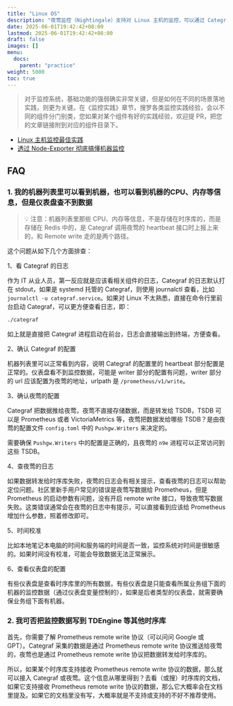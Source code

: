 ```yaml
---
title: "Linux OS"
description: "夜莺监控（Nightingale）支持对 Linux 主机的监控，可以通过 Categraf 或 Node Exporter 等采集器采集主机的各类指标数据，并在仪表盘中展示。并使用夜莺监控的告警能力进行告警配置。"
date: 2025-06-01T19:42:42+08:00
lastmod: 2025-06-01T19:42:42+08:00
draft: false
images: []
menu:
  docs:
    parent: "practice"
weight: 5000
toc: true
---
```


> 对于监控系统，基础功能的强弱确实非常关键，但是如何在不同的场景落地实践，则更为关键。在《监控实践》章节，搜罗各类监控实践经验，会以不同的组件分门别类，您如果对某个组件有好的实践经验，欢迎提 PR，把您的文章链接附到对应的组件目录下。

- [Linux 主机监控最佳实践](https://mp.weixin.qq.com/s/y9iAhNa3ZhMG-h3W1Ah9UA)
- [透过 Node-Exporter 彻底搞懂机器监控](https://time.geekbang.org/column/intro/100787301)

## FAQ

### 1. 我的机器列表里可以看到机器，也可以看到机器的CPU、内存等信息，但是仪表盘查不到数据

> 💡 注意：机器列表里那些 CPU、内存等信息，不是存储在时序库的，而是存储在 Redis 中的，是 Categraf 调用夜莺的 heartbeat 接口时上报上来的，和 Remote write 走的是两个路径。

这个问题从如下几个方面排查：

1、看 Categraf 的日志

作为 IT 从业人员，第一反应就是应该看相关组件的日志，Categraf 的日志默认打在 stdout，如果是 systemd 托管的 Categraf，则使用 journalctl 查看，比如 `journalctl -u categraf.service`。如果对 Linux 不太熟悉，直接在命令行里前台启动 Categraf，可以更方便查看日志，即：

```bash
./categraf
```

如上就是直接把 Categraf 进程启动在前台，日志会直接输出到终端，方便查看。

2、确认 Categraf 的配置

机器列表里可以正常看到内容，说明 Categraf 的配置里的 heartbeat 部分配置是正常的。仪表盘看不到监控数据，可能是 writer 部分的配置有问题，writer 部分的 url 应该配置为夜莺的地址，urlpath 是 `/prometheus/v1/write`。

3、确认夜莺的配置

Categraf 把数据推给夜莺，夜莺不直接存储数据，而是转发给 TSDB，TSDB 可以是 Prometheus 或者 VictoriaMetrics 等，夜莺把数据发给哪些 TSDB？是由夜莺的配置文件 `config.toml` 中的 `Pushgw.Writers` 来决定的。

需要确保 `Pushgw.Writers` 中的配置是正确的，且夜莺的 `n9e` 进程可以正常访问到这些 TSDB。

4、查夜莺的日志

如果数据转发给时序库失败，夜莺的日志会有相关提示，查看夜莺的日志可以帮助定位问题。社区里新手用户常见的错误是夜莺写数据给 Prometheus，但是 Prometheus 的启动参数有问题，没有开启 remote write 接口，导致夜莺写数据失败。这类错误通常会在夜莺的日志中有提示，可以直接看到应该给 Prometheus 增加什么参数，照着修改即可。

5、时间校准

比如本地笔记本电脑的时间和服务端的时间是否一致，监控系统对时间是很敏感的。如果时间没有校准，可能会导致数据无法正常展示。

6、查看仪表盘的配置

有些仪表盘是查看时序库里的所有数据，有些仪表盘是只能查看所属业务组下面的机器的监控数据（通过仪表盘变量控制的），如果是后者类型的仪表盘，就需要确保业务组下面有机器。

### 2. 我可否把监控数据写到 TDEngine 等其他时序库

首先，你需要了解 Prometheus remote write 协议（可以问问 Google 或 GPT）。Categraf 采集的数据是通过 Prometheus remote write 协议推送给夜莺的，夜莺也是通过 Prometheus remote write 协议把数据转发给时序库的。

所以，如果某个时序库支持接收 Prometheus remote write 协议的数据，那么就可以接入 Categraf 或夜莺。这个信息从哪里得到？去看（或搜）时序库的文档，如果它支持接收 Prometheus remote write 协议的数据，那么它大概率会在文档里提及。如果它的文档里没有写，大概率就是不支持或支持的不好不推荐使用。

